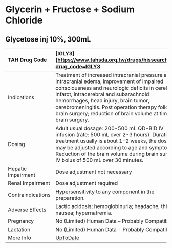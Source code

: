 # Glycerin + Fructose + Sodium Chloride

## Glycetose inj 10%, 300mL

| TAH Drug Code      | [IGLY3](https://www.tahsda.org.tw/drugs/hissearch.php?drug_code=IGLY3                                                                                                                                                                                                                                                                                |
|:-------------------|:-----------------------------------------------------------------------------------------------------------------------------------------------------------------------------------------------------------------------------------------------------------------------------------------------------------------------------------------------------|
| Indications        | Treatment of increased intracranial pressure and intracranial edema, improvement of impaired consciousness and neurologic deficits in cerebral infarct, intracerebral and subarachnoid hemorrhages, head injury, brain tumor, cerebromeningitis. Post operation therapy following brain surgery; reduction of brain volume at time of brain surgery. |
| Dosing             | Adult usual dosage: 200-500 mL QD-BID IV infusion (rate: 500 mL over 2-3 hours). Duration of treatment usually is about 1-2 weeks, the dosage may be adjusted according to age and symptoms. Reduction of the brain volume during brain surgery: IV bolus of 500 mL over 30 minutes.                                                                 |
| Hepatic Impairment | Dose adjustment not necessary                                                                                                                                                                                                                                                                                                                        |
| Renal Impairment   | Dose adjustment required                                                                                                                                                                                                                                                                                                                             |
| Contraindications  | Hypersensitivity to any component in the preparation.                                                                                                                                                                                                                                                                                                |
| Adverse Effects    | Lactic acidosis; hemoglobinuria; headache, thirst, nausea; hypernatremia.                                                                                                                                                                                                                                                                            |
| Pregnancy          | No (Limited) Human Data – Probably Compatible                                                                                                                                                                                                                                                                                                        |
| Lactation          | No (Limited) Human Data - Probably Compatible                                                                                                                                                                                                                                                                                                        |
| More Info          | [UpToDate](https://www.uptodate.com/contents/glycerin-and-fructose-and-sodium-chloride-drug-information)                                                                                                                                                                                                                                             |

